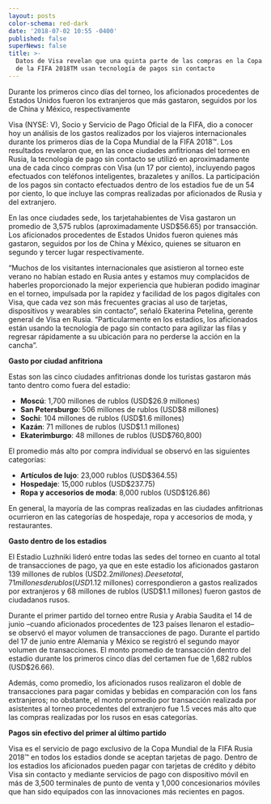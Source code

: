 ```yaml
---
layout: posts
color-schema: red-dark
date: '2018-07-02 10:55 -0400'
published: false
superNews: false
title: >-
  Datos de Visa revelan que una quinta parte de las compras en la Copa Mundial
  de la FIFA 2018TM usan tecnología de pagos sin contacto
---
```



Durante los primeros cinco días del torneo, los aficionados procedentes de Estados Unidos fueron los extranjeros que más gastaron, seguidos por los de China y México, respectivamente

Visa (NYSE: V), Socio y Servicio de Pago Oficial de la FIFA, dio a conocer hoy un análisis de los gastos realizados por los viajeros internacionales durante los primeros días de la Copa Mundial de la FIFA 2018™. Los resultados revelaron que, en las once ciudades anfitrionas del torneo en Rusia, la tecnología de pago sin contacto se utilizó en aproximadamente una de cada cinco compras con Visa (un 17 por ciento), incluyendo pagos efectuados con teléfonos inteligentes, brazaletes y anillos.  La participación de los pagos sin contacto efectuados dentro de los estadios fue de un 54 por ciento, lo que incluye las compras realizadas por aficionados de Rusia y del extranjero.

En las once ciudades sede, los tarjetahabientes de Visa gastaron un promedio de 3,575 rublos (aproximadamente USD$56.65)  por transacción. Los aficionados procedentes de Estados Unidos fueron quienes más gastaron, seguidos por los de China y México, quienes se situaron en segundo y tercer lugar respectivamente.

“Muchos de los visitantes internacionales que asistieron al torneo este verano no habían estado en Rusia antes y estamos muy complacidos de haberles proporcionado la mejor experiencia que hubieran podido imaginar en el torneo, impulsada por la rapidez y facilidad de los pagos digitales con Visa, que cada vez son más frecuentes gracias al uso de tarjetas, dispositivos y wearables sin contacto”, señaló Ekaterina Petelina, gerente general de Visa en Rusia. “Particularmente en los estadios, los aficionados están usando la tecnología de pago sin contacto para agilizar las filas y regresar rápidamente a su ubicación para no perderse la acción en la cancha”.

**Gasto por ciudad anfitriona**

Estas son las cinco ciudades anfitrionas donde los turistas gastaron más tanto dentro como fuera del estadio:

- **Moscú**: 1,700 millones de rublos (USD$26.9 millones) 
- **San Petersburgo**: 506 millones de rublos (USD$8 millones)
- **Sochi**: 104 millones de rublos (USD$1.6 millones) 
- **Kazán**: 71 millones de rublos (USD$1.1 millones) 
- **Ekaterimburgo**: 48 millones de rublos (USD$760,800)
 

El promedio más alto por compra individual se observó en las siguientes categorías:
- **Artículos de lujo**: 23,000 rublos (USD$364.55)
- **Hospedaje**: 15,000 rublos (USD$237.75)
- **Ropa y accesorios de moda**: 8,000 rublos (USD$126.86)


En general, la mayoría de las compras realizadas en las ciudades anfitrionas ocurrieron en las categorías de hospedaje, ropa y accesorios de moda, y restaurantes.

**Gasto dentro de los estadios**

El Estadio Luzhniki lideró entre todas las sedes del torneo en cuanto al total de transacciones de pago, ya que en este estadio los aficionados gastaron 139 millones de rublos (USD$2.2 millones). De ese total, 71 millones de rublos (USD$1.12 millones) correspondieron a gastos realizados por extranjeros y 68 millones de rublos (USD$1.1 millones) fueron gastos de ciudadanos rusos. 

Durante el primer partido del torneo entre Rusia y Arabia Saudita el 14 de junio –cuando aficionados procedentes de 123 países llenaron el estadio– se observó el mayor volumen de transacciones de pago. Durante el partido del 17 de junio entre Alemania y México se registró el segundo mayor volumen de transacciones. El monto promedio de transacción dentro del estadio durante los primeros cinco días del certamen fue de 1,682 rublos (USD$26.66).

Además, como promedio, los aficionados rusos realizaron el doble de transacciones para pagar comidas y bebidas en comparación con los fans extranjeros; no obstante, el monto promedio por transacción realizada por asistentes al torneo procedentes del extranjero fue 1.5 veces más alto que las compras realizadas por los rusos en esas categorías. 

**Pagos sin efectivo del primer al último partido**

Visa es el servicio de pago exclusivo de la Copa Mundial de la FIFA Rusia 2018™ en todos los estadios donde se aceptan tarjetas de pago. Dentro de los estadios los aficionados pueden pagar con tarjetas de crédito y débito Visa sin contacto y mediante servicios de pago con dispositivo móvil en más de 3,500 terminales de punto de venta y 1,000 concesionarios móviles que han sido equipados con las innovaciones más recientes en pagos.